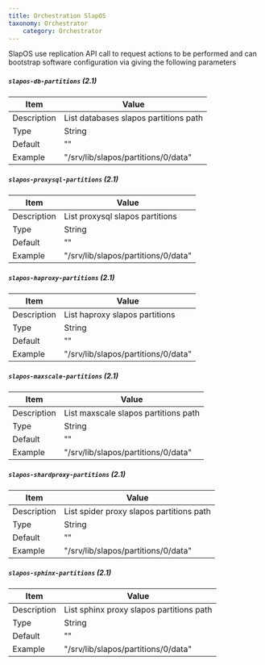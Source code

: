 ```yaml
---
title: Orchestration SlapOS
taxonomy: Orchestrator
    category: Orchestrator
---
```


SlapOS use replication API call to request actions to be performed and can bootstrap software configuration via giving the following parameters


##### `slapos-db-partitions` (2.1)

| Item | Value |
| ---- | ----- |
| Description | List databases slapos partitions path |
| Type | String |
| Default | ""  |
| Example | "/srv/lib/slapos/partitions/0/data" |

##### `slapos-proxysql-partitions` (2.1)

| Item | Value |
| ---- | ----- |
| Description |  List proxysql slapos partitions  |
| Type | String |
| Default | ""  |
| Example | "/srv/lib/slapos/partitions/0/data" |

##### `slapos-haproxy-partitions` (2.1)

| Item | Value |
| ---- | ----- |
| Description |  List haproxy slapos partitions  |
| Type | String |
| Default | ""  |
| Example | "/srv/lib/slapos/partitions/0/data" |

##### `slapos-maxscale-partitions` (2.1)

| Item | Value |
| ---- | ----- |
| Description |   List maxscale slapos partitions path  |
| Type | String |
| Default | ""  |
| Example | "/srv/lib/slapos/partitions/0/data" |

##### `slapos-shardproxy-partitions` (2.1)

| Item | Value |
| ---- | ----- |
| Description |   List spider proxy slapos partitions path  |
| Type | String |
| Default | ""  |
| Example | "/srv/lib/slapos/partitions/0/data" |

##### `slapos-sphinx-partitions` (2.1)

| Item | Value |
| ---- | ----- |
| Description |   List sphinx proxy slapos partitions path  |
| Type | String |
| Default | ""  |
| Example | "/srv/lib/slapos/partitions/0/data" |
